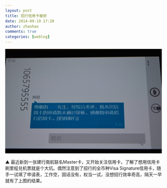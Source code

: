 ```yaml
---
layout: post
title: 招行信用卡被拒
date: 2014-09-19 17:20
author: zhaohao
comments: true
categories: [weblog]
---
```

<a href="/Resource/Nikon-2014-09-19-17-14-38-2.jpg"><img src="/Resource/Nikon-2014-09-19-17-14-38-2.jpg" alt="Nikon-2014-09-19-17-14-38-2" /></a>

▲ 最近新到一张建行南航联名Master卡，又开始关注信用卡，了解了想用信用卡刷里程兑机票就是个大坑。偶然注意到了招行的全币种Visa Signature信用卡，随手一试填了申请表，工作空，固话没有，权当一试，没想招行效率奇高，隔天一早就有了上图的结果。
